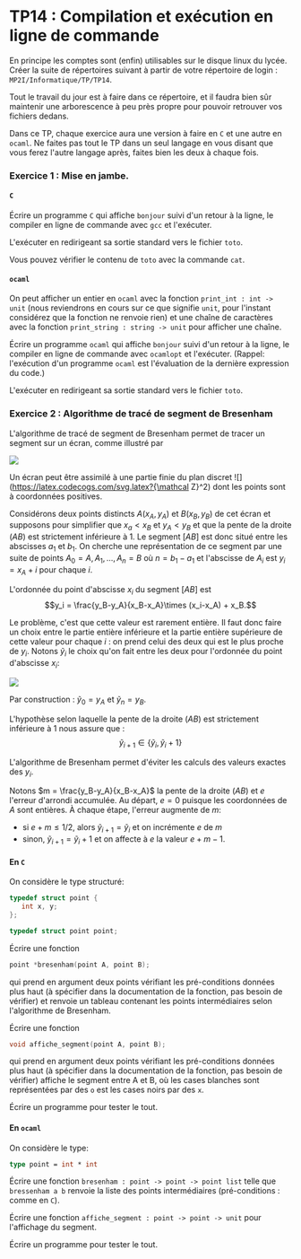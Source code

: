 TP14 : Compilation et exécution en ligne de commande
===

En principe les comptes sont (enfin) utilisables sur le disque linux
du lycée. Créer la suite de répertoires suivant à partir de votre
répertoire de login : `MP2I/Informatique/TP/TP14`.

Tout le travail du jour est à faire dans ce répertoire, et il faudra
bien sûr maintenir une arborescence à peu près propre pour pouvoir
retrouver vos fichiers dedans.


Dans ce TP, chaque exercice aura une version à faire en `C` et une
autre en `ocaml`. Ne faites pas tout le TP dans un seul langage en
vous disant que vous ferez l'autre langage après, faites bien les deux
à chaque fois.

### Exercice 1 : Mise en jambe.

#### `C`
Écrire un programme `C` qui affiche `bonjour` suivi d'un retour à la
ligne, le compiler en ligne de commande avec `gcc` et l'exécuter.

L'exécuter en redirigeant sa sortie standard vers le fichier `toto`.

Vous pouvez vérifier le contenu de `toto` avec la commande `cat`.

#### `ocaml`
On peut afficher un entier en `ocaml` avec la fonction `print_int :
int -> unit` (nous reviendrons en cours sur ce que signifie `unit`,
pour l'instant considérez que la fonction ne renvoie rien) et une
chaîne de caractères avec la fonction `print_string : string -> unit`
pour afficher une chaîne.

Écrire un programme `ocaml` qui affiche `bonjour` suivi d'un retour à la
ligne, le compiler en ligne de commande avec `ocamlopt` et
l'exécuter. (Rappel: l'exécution d'un programme `ocaml` est
l'évaluation de la dernière expression du code.)

L'exécuter en redirigeant sa sortie standard vers le fichier `toto`.


### Exercice 2 : Algorithme de tracé de segment de Bresenham

L'algorithme de tracé de segment de Bresenham permet de tracer un
segment sur un écran, comme illustré par

![](https://upload.wikimedia.org/wikipedia/commons/thumb/a/a1/Bresenham_line.png/300px-Bresenham_line.png)

Un écran peut être assimilé à une partie finie du plan discret
![](https://latex.codecogs.com/svg.latex?{\mathcal Z}^2) dont les points sont à coordonnées positives.

Considérons deux points distincts $A (x_A, y_A)$ et $B (x_B, y_B)$ de
cet écran et supposons pour simplifier que $x_a<x_B$ et $y_A<y_B$ et
que la pente de la droite $(AB)$ est strictement inférieure à 1. Le
segment $[AB]$ est donc situé entre les abscisses $a_1$ et $b_1$. On
cherche une représentation de ce segment par une suite de points
$A_0=A, A_1, ..., A_n = B$ où $n = b_1-a_1$ et l'abscisse de $A_i$ est
$y_i=x_A+i$ pour chaque $i$.

L'ordonnée du point d'abscisse $x_i$ du segment $[AB]$ est
$$y_i = \frac{y_B-y_A}{x_B-x_A}\times (x_i-x_A) + x_B.$$

Le problème, c'est que cette valeur est rarement entière. Il faut donc
faire un choix entre le partie entière inférieure et la partie entière
supérieure de cette valeur pour chaque  $i$ : on prend celui des deux
qui est le plus proche de $y_i$. Notons $\tilde{y}_i$ le
choix qu'on fait entre les deux pour l'ordonnée du point d'abscisse
$x_i$:

![](https://latex.codecogs.com/svg.latex?\tilde{y}_i\in\{\lfloor%20y_i\rfloor,\lceil%20y_i\rceil\})

Par construction : $\tilde{y}_0 = y_A$ et $\tilde{y}_n = y_B$.

L'hypothèse selon laquelle la pente de la droite $(AB)$ est
strictement inférieure à 1 nous assure que :
$$\tilde{y}_{i+1}\in\{\tilde{y}_i, \tilde{y}_i+1 \}$$

L'algorithme de Bresenham permet d'éviter les calculs des valeurs
exactes des $y_i$.

Notons $m = \frac{y_B-y_A}{x_B-x_A}$ la pente de la droite $(AB)$ et
$e$ l'erreur d'arrondi accumulée. Au départ, $e=0$ puisque les
coordonnées de $A$ sont entières. À chaque étape, l'erreur augmente de
$m$:

* si $e + m \leq 1/2$, alors $\tilde{y}_{i+1} = \tilde{y}_i$ et on
  incrémente $e$ de $m$
* sinon, $\tilde{y}_{i+1} = \tilde{y}_i+1$ et on affecte à $e$ la
  valeur $e+m-1$.
  
#### En `C`
On considère le type structuré:

```C
typedef struct point {
   int x, y;
};

typedef struct point point;
```

Écrire une fonction 

```C
point *bresenham(point A, point B);
```
qui prend en argument deux points vérifiant les pré-conditions données plus
haut (à spécifier dans la documentation de la fonction, pas besoin de
vérifier) et renvoie un tableau contenant les points intermédiaires
selon l'algorithme de Bresenham.

Écrire une fonction

```C
void affiche_segment(point A, point B);
```
qui prend en argument deux points vérifiant les pré-conditions données plus
haut (à spécifier dans la documentation de la fonction, pas besoin de
vérifier) affiche le segment entre A et B, où les cases blanches sont
représentées par des `o` est les cases noirs par des `x`.

Écrire un programme pour tester le tout.

#### En `ocaml`
On considère le type:

```ocaml
type point = int * int
```

Écrire une fonction `bresenham : point -> point -> point list` telle
que `bressenham a b` renvoie la liste des points intermédiaires
(pré-conditions : comme en `C`).

Écrire une fonction `affiche_segment : point -> point -> unit` pour
l'affichage du segment.

Écrire un programme pour tester le tout.
